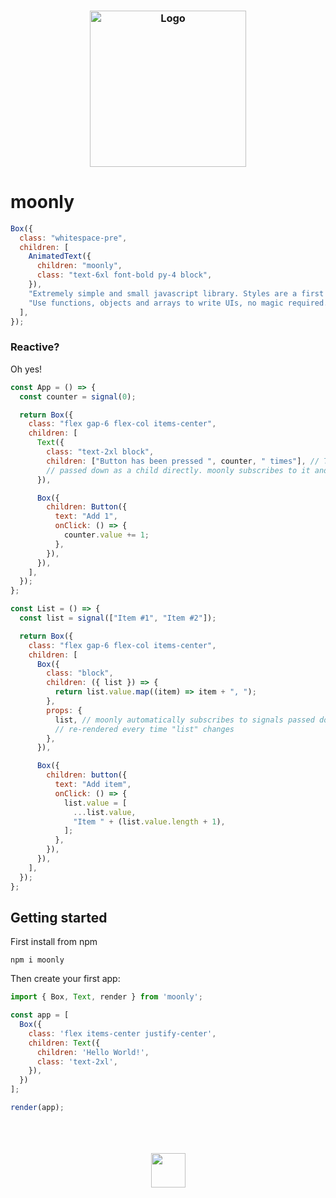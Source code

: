 <h3 align="center">
	<img src="https://github.com/didair/moonly/blob/main/docs/moonly_color.png?raw=true" width="250" alt="Logo"/><br/>
</h3>

# moonly

```javascript
Box({
  class: "whitespace-pre",
  children: [
    AnimatedText({
      children: "moonly",
      class: "text-6xl font-bold py-4 block",
    }),
    "Extremely simple and small javascript library. Styles are a first class citizen.\n",
    "Use functions, objects and arrays to write UIs, no magic required.",
  ],
});
```

### Reactive?

Oh yes!

```javascript
const App = () => {
  const counter = signal(0);

  return Box({
    class: "flex gap-6 flex-col items-center",
    children: [
      Text({
        class: "text-2xl block",
        children: ["Button has been pressed ", counter, " times"], // This works because the signal is
        // passed down as a child directly. moonly subscribes to it and outputs the value.
      }),

      Box({
        children: Button({
          text: "Add 1",
          onClick: () => {
            counter.value += 1;
          },
        }),
      }),
    ],
  });
};

const List = () => {
  const list = signal(["Item #1", "Item #2"]);

  return Box({
    class: "flex gap-6 flex-col items-center",
    children: [
      Box({
        class: "block",
        children: ({ list }) => {
          return list.value.map((item) => item + ", ");
        },
        props: {
          list, // moonly automatically subscribes to signals passed down in props. Children is
          // re-rendered every time "list" changes
        },
      }),

      Box({
        children: button({
          text: "Add item",
          onClick: () => {
            list.value = [
              ...list.value,
              "Item " + (list.value.length + 1),
            ];
          },
        }),
      }),
    ],
  });
};
```

## Getting started

First install from npm
```
npm i moonly
```

Then create your first app:
```javascript
import { Box, Text, render } from 'moonly';

const app = [
  Box({
    class: 'flex items-center justify-center',
    children: Text({
      children: 'Hello World!',
      class: 'text-2xl',
    }),
  })
];

render(app);
```

<p align="center">
	<br /><br /><br />
	<img src="https://github.com/didair/moonly/blob/main/docs/moonly_icon.png?raw=true" width="55" />
</p>
